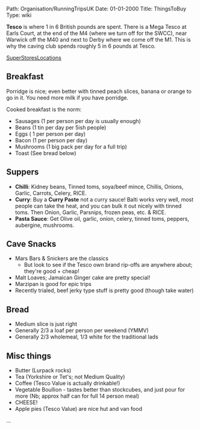 Path: Organisation/RunningTripsUK
Date: 01-01-2000
Title: ThingsToBuy
Type: wiki



**Tesco** is where 1 in 6 British pounds are spent. There is a Mega
Tesco at Earls Court, at the end of the M4 (where we turn off for the
SWCC), near Warwick off the M40 and next to Derby where we come off the
M1. This is why the caving club spends roughly 5 in 6 pounds at Tesco.

[SuperStoresLocations](SuperStoresLocations)





Breakfast
---------

Porridge is nice; even better with tinned peach slices, banana or orange
to go in it. You need more milk if you have porridge.

Cooked breakfast is the norm:

-   Sausages (1 per person per day is usually enough)
-   Beans (1 tin per day per 5ish people)
-   Eggs ( 1 per person per day)
-   Bacon (1 per person per day)
-   Mushrooms (1 big pack per day for a full trip)
-   Toast (See bread below)





Suppers
-------

-   **Chilli**: Kidney beans, Tinned toms, soya/beef mince, Chillis,
    Onions, Garlic, Carrots, Celery, RICE.
-   **Curry**: Buy a **Curry Paste** not a curry sauce! Balti works very
    well, most people can take the heat, and you can bulk it out nicely
    with tinned toms. Then Onion, Garlic, Parsnips, frozen peas, etc.
    & RICE.
-   **Pasta Sauce**: Get Olive oil, garlic, onion, celery, tinned toms,
    peppers, aubergine, mushrooms.





Cave Snacks
-----------

-   Mars Bars & Snickers are the classics
    -   But look to see if the Tesco own brand rip-offs are anywhere
        about; they're good + cheap!
-   Malt Loaves; Jamaican Ginger cake are pretty special!
-   Marzipan is good for epic trips
-   Recently trialed, beef jerky type stuff is pretty good (though
    take water)





Bread
-----

-   Medium slice is just right
-   Generally 2/3 a loaf per person per weekend (YMMV)
-   Generally 2/3 wholemeal, 1/3 white for the traditional lads





Misc things
-----------

-   Butter (Lurpack rocks)
-   Tea (Yorkshire or Tet's; not Medium Quality)
-   Coffee (Tesco Value is actually drinkable!)
-   Vegetable Boullion - tastes better than stockcubes, and just pour
    for more (Nb; approx half can for full 14 person meal)
-   CHEESE!
-   Apple pies (Tesco Value) are nice hut and van food

...
